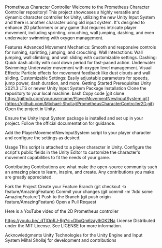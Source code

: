 Prometheus Character Controller
Welcome to the Prometheus Character Controller repository! This project showcases a highly versatile and dynamic character controller for Unity, utilizing the new Unity Input System and there is another character using old input system. It's designed to enhance 2D platformers or any game that requires intricate player movement, including sprinting, crouching, wall jumping, dashing, and even underwater swimming with oxygen management.

Features
Advanced Movement Mechanics: Smooth and responsive controls for running, sprinting, jumping, and crouching.
Wall Interactions: Wall jumping, wall climbing, and wall sliding with customizable settings.
Dashing: Quick dash ability with cool down period for fast-paced action.
Underwater Swimming: Underwater movement with oxygen level management.
Visual Effects: Particle effects for movement feedback like dust clouds and wall sliding.
Customizable Settings: Easily adjustable parameters for speeds, jump power, dash duration, and more.
Getting Started
Prerequisites
Unity 2021.3 LTS or newer
Unity Input System Package
Installation
Clone the repository to your local machine:
bash
Copy code
[git clone https://github.com/yourusername/PlayerMovementNewInputSystem.git](https://github.com/Michael-Shollaj/PrometheusCharacterController2D.git)
Open the project in Unity.

Ensure the Unity Input System package is installed and set up in your project. Follow the official documentation for guidance.

Add the PlayerMovementNewInputSystem script to your player character and configure the settings as desired.

Usage
This script is attached to a player character in Unity. Configure the script's public fields in the Unity Editor to customize the character's movement capabilities to fit the needs of your game.

Contributing
Contributions are what make the open-source community such an amazing place to learn, inspire, and create. Any contributions you make are greatly appreciated.

Fork the Project
Create your Feature Branch (git checkout -b feature/AmazingFeature)
Commit your changes (git commit -m 'Add some AmazingFeature')
Push to the Branch (git push origin feature/AmazingFeature)
Open a Pull Request


Here is a YouTube video of the 2D Prometheus controller 

https://youtu.be/_dTIOpRJ-Rg?si=DbxQm6zaylhOK2Na
License
Distributed under the MIT License. See LICENSE for more information.

Acknowledgments
Unity Technologies for the Unity Engine and Input System
Mihal Shollaj for development and contributions
